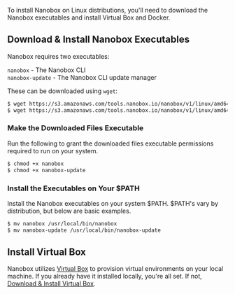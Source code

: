 To install Nanobox on Linux distributions, you'll need to download the Nanobox executables and install Virtual Box and Docker.

## Download & Install Nanobox Executables
Nanobox requires two executables:

`nanobox` - The Nanobox CLI  
`nanobox-update` - The Nanobox CLI update manager

These can be downloaded using `wget`:

```bash
$ wget https://s3.amazonaws.com/tools.nanobox.io/nanobox/v1/linux/amd64/nanobox
$ wget https://s3.amazonaws.com/tools.nanobox.io/nanobox/v1/linux/amd64/nanobox-update
```

### Make the Downloaded Files Executable
Run the following to grant the downloaded files executable permissions required to run on your system.

```bash
$ chmod +x nanobox
$ chmod +x nanobox-update
```

### Install the Executables on Your $PATH
Install the Nanobox executables on your system $PATH. $PATH's vary by distribution, but below are basic examples.

```bash
$ mv nanobox /usr/local/bin/nanobox
$ mv nanobox-update /usr/local/bin/nanobox-update
```

## Install Virtual Box
Nanobox utilizes [Virtual Box](https://www.virtualbox.org/) to provision virtual environments on your local machine. If you already have it installed locally, you're all set. If not, [Download & Install Virtual Box](https://www.virtualbox.org/wiki/Linux_Downloads).
